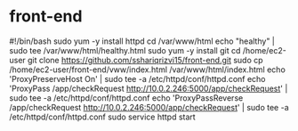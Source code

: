# front-end
#!/bin/bash
sudo yum -y install httpd
cd /var/www/html
echo "healthy" | sudo tee /var/www/html/healthy.html
sudo yum -y install git
cd /home/ec2-user
git clone https://github.com/sshariqrizvi15/front-end.git
sudo cp /home/ec2-user/front-end/vww/index.html /var/www/html/index.html
echo 'ProxyPreserveHost On' | sudo tee -a /etc/httpd/conf/httpd.conf
echo 'ProxyPass /app/checkRequest http://10.0.2.246:5000/app/checkRequest' | sudo tee -a /etc/httpd/conf/httpd.conf
echo 'ProxyPassReverse /app/checkRequest http://10.0.2.246:5000/app/checkRequest' | sudo tee -a /etc/httpd/conf/httpd.conf
sudo service httpd start
